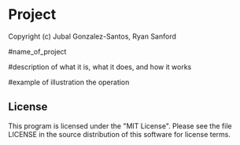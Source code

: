 # Project

Copyright (c) Jubal Gonzalez-Santos, Ryan Sanford

#name_of_project

#description of what it is, what it does, and how it works

#example of illustration the operation

## License 
This program is licensed under the "MIT License". Please see the file LICENSE in the source distribution of this software for license terms.
